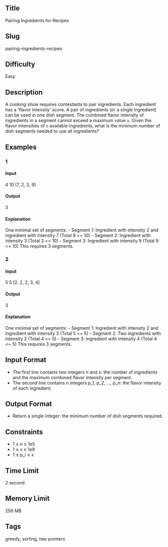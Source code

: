 ## Title

Pairing Ingredients for Recipes

## Slug

pairing-ingredients-recipes

## Difficulty

Easy

## Description

A cooking show requires contestants to pair ingredients. Each ingredient has a 'flavor intensity' score. A pair of ingredients (or a single ingredient) can be used in one dish segment. The combined flavor intensity of ingredients in a segment cannot exceed a maximum value `x`. Given the flavor intensities of `n` available ingredients, what is the minimum number of dish segments needed to use all ingredients?

## Examples

### 1

#### Input

4 10
[7, 2, 3, 9]

#### Output

3

#### Explanation

One minimal set of segments:
    - Segment 1: Ingredient with intensity 2 and ingredient with intensity 7 (Total 9 <= 10)
    - Segment 2: Ingredient with intensity 3 (Total 3 <= 10)
    - Segment 3: Ingredient with intensity 9 (Total 9 <= 10)
This requires 3 segments.

### 2

#### Input

5 5
[2, 2, 2, 3, 4]

#### Output

3

#### Explanation

One minimal set of segments:
    - Segment 1: Ingredient with intensity 2 and ingredient with intensity 3 (Total 5 <= 5)
    - Segment 2: Two ingredients with intensity 2 (Total 4 <= 5)
    - Segment 3: Ingredient with intensity 4 (Total 4 <= 5)
This requires 3 segments.

## Input Format

- The first line contains two integers n and x: the number of ingredients and the maximum combined flavor intensity per segment.
- The second line contains n integers p_1, p_2, ..., p_n: the flavor intensity of each ingredient.

## Output Format

- Return a single integer: the minimum number of dish segments required.

## Constraints

- 1 ≤ n ≤ 1e5
- 1 ≤ x ≤ 1e9
- 1 ≤ p_i ≤ x

## Time Limit

2 second

## Memory Limit

256 MB

## Tags

greedy, sorting, two pointers